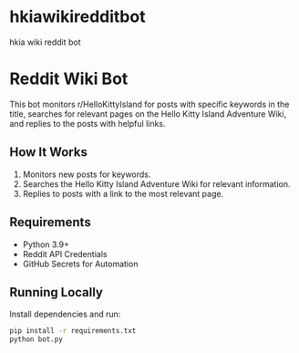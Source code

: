 # hkiawikiredditbot
hkia wiki reddit bot

# Reddit Wiki Bot

This bot monitors r/HelloKittyIsland for posts with specific keywords in the title, searches for relevant pages on the Hello Kitty Island Adventure Wiki, and replies to the posts with helpful links.

## How It Works
1. Monitors new posts for keywords.
2. Searches the Hello Kitty Island Adventure Wiki for relevant information.
3. Replies to posts with a link to the most relevant page.

## Requirements
- Python 3.9+
- Reddit API Credentials
- GitHub Secrets for Automation

## Running Locally
Install dependencies and run:
```bash
pip install -r requirements.txt
python bot.py
